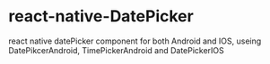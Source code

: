 # react-native-DatePicker
react native datePicker component for both Android and IOS, useing DatePikcerAndroid, TimePickerAndroid and DatePickerIOS
